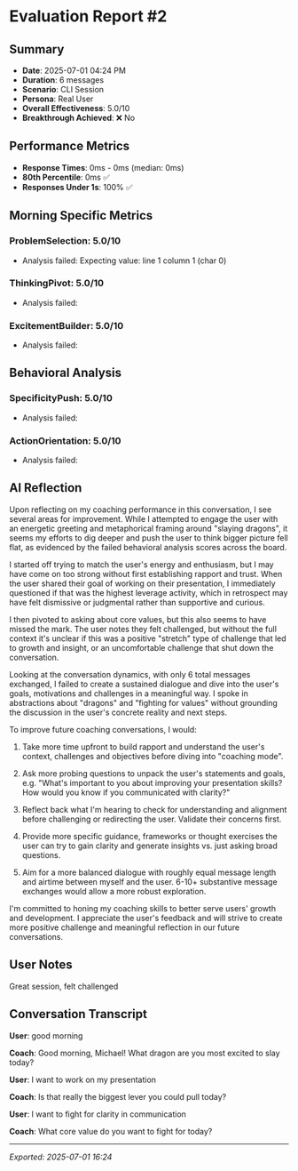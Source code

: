 # Evaluation Report #2

## Summary
- **Date**: 2025-07-01 04:24 PM
- **Duration**: 6 messages
- **Scenario**: CLI Session
- **Persona**: Real User
- **Overall Effectiveness**: 5.0/10
- **Breakthrough Achieved**: ❌ No

## Performance Metrics
- **Response Times**: 0ms - 0ms (median: 0ms)
- **80th Percentile**: 0ms ✅
- **Responses Under 1s**: 100% ✅

## Morning Specific Metrics
### ProblemSelection: 5.0/10
- Analysis failed: Expecting value: line 1 column 1 (char 0)

### ThinkingPivot: 5.0/10
- Analysis failed: 

### ExcitementBuilder: 5.0/10
- Analysis failed: 

## Behavioral Analysis
### SpecificityPush: 5.0/10
- Analysis failed: 

### ActionOrientation: 5.0/10
- Analysis failed: 

## AI Reflection
Upon reflecting on my coaching performance in this conversation, I see several areas for improvement. While I attempted to engage the user with an energetic greeting and metaphorical framing around "slaying dragons", it seems my efforts to dig deeper and push the user to think bigger picture fell flat, as evidenced by the failed behavioral analysis scores across the board.

I started off trying to match the user's energy and enthusiasm, but I may have come on too strong without first establishing rapport and trust. When the user shared their goal of working on their presentation, I immediately questioned if that was the highest leverage activity, which in retrospect may have felt dismissive or judgmental rather than supportive and curious. 

I then pivoted to asking about core values, but this also seems to have missed the mark. The user notes they felt challenged, but without the full context it's unclear if this was a positive "stretch" type of challenge that led to growth and insight, or an uncomfortable challenge that shut down the conversation.

Looking at the conversation dynamics, with only 6 total messages exchanged, I failed to create a sustained dialogue and dive into the user's goals, motivations and challenges in a meaningful way. I spoke in abstractions about "dragons" and "fighting for values" without grounding the discussion in the user's concrete reality and next steps.

To improve future coaching conversations, I would:

1) Take more time upfront to build rapport and understand the user's context, challenges and objectives before diving into "coaching mode". 

2) Ask more probing questions to unpack the user's statements and goals, e.g. "What's important to you about improving your presentation skills? How would you know if you communicated with clarity?"

3) Reflect back what I'm hearing to check for understanding and alignment before challenging or redirecting the user. Validate their concerns first.

4) Provide more specific guidance, frameworks or thought exercises the user can try to gain clarity and generate insights vs. just asking broad questions.

5) Aim for a more balanced dialogue with roughly equal message length and airtime between myself and the user. 6-10+ substantive message exchanges would allow a more robust exploration.

I'm committed to honing my coaching skills to better serve users' growth and development. I appreciate the user's feedback and will strive to create more positive challenge and meaningful reflection in our future conversations.

## User Notes
Great session, felt challenged

## Conversation Transcript

**User**: good morning

**Coach**: Good morning, Michael! What dragon are you most excited to slay today?

**User**: I want to work on my presentation

**Coach**: Is that really the biggest lever you could pull today?

**User**: I want to fight for clarity in communication

**Coach**: What core value do you want to fight for today?

---
*Exported: 2025-07-01 16:24*
